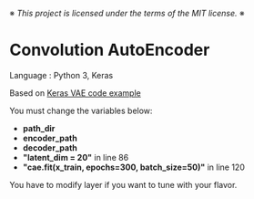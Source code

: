 ※ _This project is licensed under the terms of the MIT license._ ※

# Convolution AutoEncoder

Language : Python 3, Keras

Based on [Keras VAE code example](https://keras.io/examples/generative/vae/)

You must change the variables below:
- **path_dir**
- **encoder_path**
- **decoder_path**
- **"latent_dim = 20"** in line 86
- **"cae.fit(x_train, epochs=300, batch_size=50)"** in line 120

You have to modify layer if you want to tune with your flavor.
